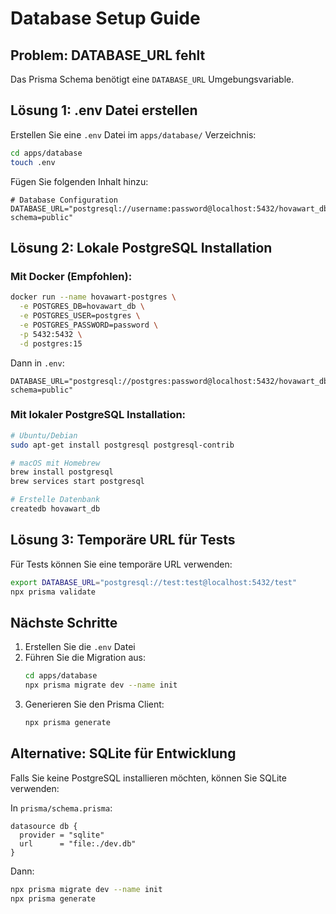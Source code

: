 # Database Setup Guide

## Problem: DATABASE_URL fehlt

Das Prisma Schema benötigt eine `DATABASE_URL` Umgebungsvariable.

## Lösung 1: .env Datei erstellen

Erstellen Sie eine `.env` Datei im `apps/database/` Verzeichnis:

```bash
cd apps/database
touch .env
```

Fügen Sie folgenden Inhalt hinzu:

```env
# Database Configuration
DATABASE_URL="postgresql://username:password@localhost:5432/hovawart_db?schema=public"
```

## Lösung 2: Lokale PostgreSQL Installation

### Mit Docker (Empfohlen):
```bash
docker run --name hovawart-postgres \
  -e POSTGRES_DB=hovawart_db \
  -e POSTGRES_USER=postgres \
  -e POSTGRES_PASSWORD=password \
  -p 5432:5432 \
  -d postgres:15
```

Dann in `.env`:
```env
DATABASE_URL="postgresql://postgres:password@localhost:5432/hovawart_db?schema=public"
```

### Mit lokaler PostgreSQL Installation:
```bash
# Ubuntu/Debian
sudo apt-get install postgresql postgresql-contrib

# macOS mit Homebrew
brew install postgresql
brew services start postgresql

# Erstelle Datenbank
createdb hovawart_db
```

## Lösung 3: Temporäre URL für Tests

Für Tests können Sie eine temporäre URL verwenden:

```bash
export DATABASE_URL="postgresql://test:test@localhost:5432/test"
npx prisma validate
```

## Nächste Schritte

1. Erstellen Sie die `.env` Datei
2. Führen Sie die Migration aus:
   ```bash
   cd apps/database
   npx prisma migrate dev --name init
   ```
3. Generieren Sie den Prisma Client:
   ```bash
   npx prisma generate
   ```

## Alternative: SQLite für Entwicklung

Falls Sie keine PostgreSQL installieren möchten, können Sie SQLite verwenden:

In `prisma/schema.prisma`:
```prisma
datasource db {
  provider = "sqlite"
  url      = "file:./dev.db"
}
```

Dann:
```bash
npx prisma migrate dev --name init
npx prisma generate
```

